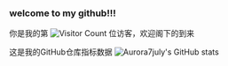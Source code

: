 ### welcome to my github!!!

你是我的第 ![Visitor Count](https://profile-counter.glitch.me/Aurora7july/count.svg) 位访客，欢迎阁下的到来

这是我的GitHub仓库指标数据
![Aurora7july's GitHub stats](https://github-readme-stats.vercel.app/api?username=Aurora7july&show_icons=true&theme=tokyonight)
